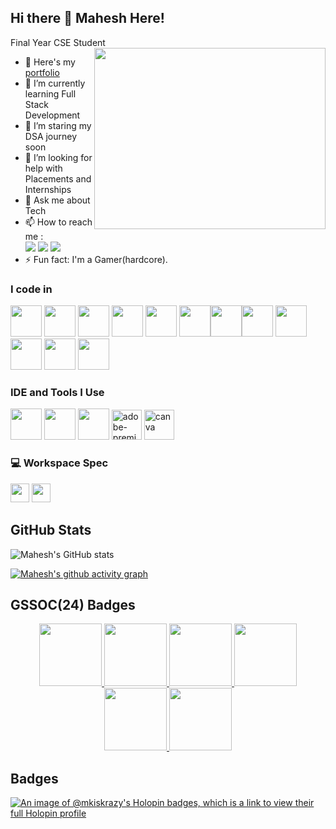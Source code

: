 ## Hi there 👋 Mahesh Here!

Final Year CSE Student 
<img align="right" width="370" height="290" src="https://media.giphy.com/media/26tn33aiTi1jkl6H6/giphy.gif?cid=ecf05e47gy6x801u2qzckuyui833ae7f1xvobm7k54lnalkk&ep=v1_gifs_search&rid=giphy.gif&ct=g">
- 🔭 Here's my [portfolio](https://mkiskrazy.github.io/Portfolio/)                                                 
- 🌱 I’m currently learning Full Stack Development
- 👯 I’m staring my DSA journey soon
- 🤔 I’m looking for help with Placements and Internships
- 💬 Ask me about Tech
- 📫 How to reach me :
<br /> [<img src="https://img.shields.io/badge/Gmail-D14836?style=for-the-badge&logo=gmail&logoColor=white" />](mailto:mahihaasan123@gmail.com) [<img src="https://img.shields.io/badge/LinkedIn-0077B5?style=for-the-badge&logo=linkedin&logoColor=white" />](https://www.linkedin.com/in/maheshkrishna02/)
[<img src="https://img.shields.io/badge/Discord-7289DA?style=for-the-badge&logo=discord&logoColor=white" />](https://discordapp.com/users/375315945960243220)
- ⚡ Fun fact: I'm a Gamer(hardcore).

### I code in
<img height="50" width="50" src="https://img.icons8.com/color/48/000000/python.png" /> <img height="50" width="50" src="https://img.icons8.com/color/48/000000/java-coffee-cup-logo.png" /> <img height="50" width="50" src="https://img.icons8.com/color/48/000000/html-5.png" /> <img height="50" width="50" src="https://img.icons8.com/color/48/000000/css3.png" /> <img height="50" width="50" src="https://img.icons8.com/color/48/000000/bootstrap.png" />
<img height="50" width="50" src="https://img.icons8.com/color/48/000000/javascript.png"/><img height="50" width="50" src="https://img.icons8.com/fluent/48/000000/arduino.png"/><img height="50" width="50" src="https://img.icons8.com/color/48/000000/google-firebase-console.png"/> <img height="50" width="50" src="https://img.icons8.com/color/48/000000/mysql-logo.png"/> <img height="50" width="50" src="https://img.icons8.com/color/48/000000/mongodb.png"/> <img height="50" width="50" src="https://img.icons8.com/color/48/000000/nodejs.png"/>   <img height="50" width="50" src="https://img.icons8.com/color/48/000000/typescript.png"/>

### IDE and Tools I Use
<img height="50" width="50" src="https://img.icons8.com/color/48/000000/visual-studio-code-2019.png"/> <img height="50" width="50" src="https://img.icons8.com/color/48/000000/pycharm.png"/> <img height="50" width="50" src="https://img.icons8.com/color/50/000000/git.png"/> <img width="48" height="48" src="https://img.icons8.com/color/48/adobe-premiere-pro--v1.png" alt="adobe-premiere-pro--v1"/> <img width="48" height="48" src="https://img.icons8.com/color/48/canva.png" alt="canva"/>


### 💻 Workspace Spec
 <img height="30" src="https://img.shields.io/badge/RADEON-RX560X-ED1C24?style=for-the-badge&logo=amd&logoColor=white"/> <img height="30" src="https://img.shields.io/badge/AMD-Ryzen_5_3350H-ED1C24?style=for-the-badge&logo=amd&logoColor=white"/> 

 ## GitHub Stats

 ![Mahesh's GitHub stats](https://github-readme-stats.vercel.app/api?username=MKisKrazy&theme=tokyonight&show_icons=true&&hide=issues,contribs) 


[![Mahesh's github activity graph](https://github-readme-activity-graph.vercel.app/graph?username=MKiskrazy&bg_color=000000&color=ffffff&line=51f565&point=ffffff&area=true&hide_border=true)](https://github.com/ashutosh00710/github-readme-activity-graph)


## GSSOC(24) Badges 
<div style='display:flex; align-items:center; gap: 10px;' align='center'><a href="https://gssoc.girlscript.tech/leaderboard">
<img src="https://raw.githubusercontent.com/GSSoC24/Postman-Challenge/main/docs/assets/Postman%20White.png" width="100px" height="100px" />
  <img src="https://raw.githubusercontent.com/GSSoC24/Postman-Challenge/main/docs/assets/1.png" width="100px" height="100px" />
  <img src="https://raw.githubusercontent.com/GSSoC24/Postman-Challenge/main/docs/assets/2.png" width="100px" height="100px" />
  <img src="https://raw.githubusercontent.com/GSSoC24/Postman-Challenge/main/docs/assets/3.png" width="100px" height="100px" />
  <img src="https://raw.githubusercontent.com/GSSoC24/Postman-Challenge/main/docs/assets/4.png" width="100px" height="100px" />
  <img src="https://raw.githubusercontent.com/GSSoC24/Postman-Challenge/main/docs/assets/5.png" width="100px" height="100px" />
  <!--- <img src="https://raw.githubusercontent.com/GSSoC24/Contributor/refs/heads/main/assets/Code%20Luminary.png" width="105px" height="105px" />
  <img src="https://raw.githubusercontent.com/GSSoC24/Contributor/refs/heads/main/assets/Git%20Explorer.png" width="100px" height="100px" />
  <img src="https://raw.githubusercontent.com/GSSoC24/Contributor/refs/heads/main/assets/Pull%20Expert.png" width="100px" height="100px" /> --->
</a>
</div>


## Badges

[![An image of @mkiskrazy's Holopin badges, which is a link to view their full Holopin profile](https://holopin.me/mkiskrazy)](https://holopin.io/@mkiskrazy)



<!---
MKisKrazy/MKisKrazy is a ✨ special ✨ repository because its `README.md` (this file) appears on your GitHub profile.
You can click the Preview link to take a look at your changes.
--->
